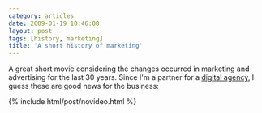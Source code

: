 ```yaml
---
category: articles
date: 2009-01-19 10:46:08
layout: post
tags: [history, marketing]
title: 'A short history of marketing'
---
```


<p>A great short movie considering the changes occurred in marketing and advertising for the last 30 years. Since I'm a partner for a <a href="http://excentric.pt/">digital agency</a>, I guess these are good news for the business:</p>

{% include html/post/novideo.html %}

<!--
<object width="400" height="300"><param name="allowfullscreen" value="true" >

<param name="allowscriptaccess" value="always" >
<param name="movie" value="http://vimeo.com/moogaloop.swf?clip_id=2753002&amp;server=vimeo.com&amp;show_title=1&amp;show_byline=1&amp;show_portrait=0&amp;color=&amp;fullscreen=1" >

<embed src="http://vimeo.com/moogaloop.swf?clip_id=2753002&amp;server=vimeo.com&amp;show_title=1&amp;show_byline=1&amp;show_portrait=0&amp;color=&amp;fullscreen=1" type="application/x-shockwave-flash" allowfullscreen="true" allowscriptaccess="always" width="400" height="300" >
</object><p>RSS readers should click <a href="//joaobordalo.com/articles/2009/01/19/a-short-history-of-marketing">here</a> to see the video.</p>
-->
